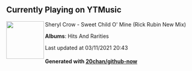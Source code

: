 ## Currently Playing on YTMusic

[<img align="left" width="100" src="https://lh3.googleusercontent.com/Z4gcZIbOwswELkzEAjjSQ56XattBJrb454TeGN2gL17l-5ve-hIoB1LtEqcse2GHcN0CtJdMsI6hpaNX">](https://music.youtube.com/watch?v=SjWe5Pvl0cI)

Sheryl Crow - Sweet Child O' Mine (Rick Rubin New Mix)

**Albums**: Hits And Rarities

Last updated at 03/11/2021 20:43

#### Generated with [20chan/github-now](https://github.com/20chan/github-now)


<!--
**20chan/20chan** is a ✨ _special_ ✨ repository because its `README.md` (this file) appears on your GitHub profile.

Here are some ideas to get you started:

- 🔭 I’m currently working on ...
- 🌱 I’m currently learning ...
- 👯 I’m looking to collaborate on ...
- 🤔 I’m looking for help with ...
- 💬 Ask me about ...
- 📫 How to reach me: ...
- 😄 Pronouns: ...
- ⚡ Fun fact: ...
-->
